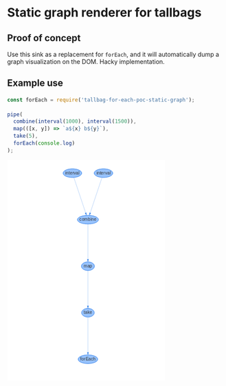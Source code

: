 # Static graph renderer for tallbags

## Proof of concept

Use this sink as a replacement for `forEach`, and it will automatically dump a graph visualization on the DOM. Hacky implementation.

## Example use

```js
const forEach = require('tallbag-for-each-poc-static-graph');

pipe(
  combine(interval(1000), interval(1500)),
  map(([x, y]) => `a${x} b${y}`),
  take(5),
  forEach(console.log)
);
```

![screenshot](./screenshot.png)

